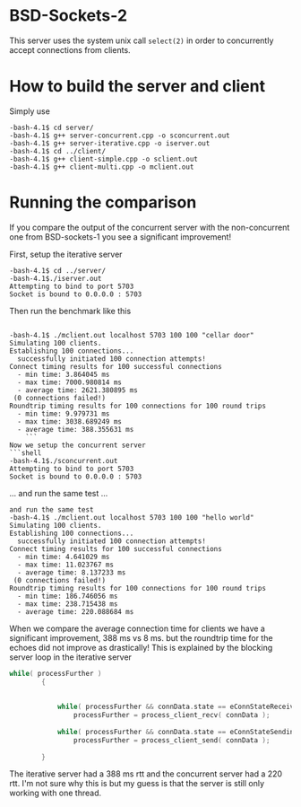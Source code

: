 # BSD-Sockets-2

This server uses the system unix call ```select(2)``` in order to concurrently accept connections from clients.

# How to build the server and client

Simply use 
```shell
-bash-4.1$ cd server/
-bash-4.1$ g++ server-concurrent.cpp -o sconcurrent.out
-bash-4.1$ g++ server-iterative.cpp -o iserver.out
-bash-4.1$ cd ../client/
-bash-4.1$ g++ client-simple.cpp -o sclient.out
-bash-4.1$ g++ client-multi.cpp -o mclient.out
```
# Running the comparison
If you compare the output of the concurrent server with the non-concurrent one from BSD-sockets-1 you see a significant improvement!

First, setup the iterative server


```shell
-bash-4.1$ cd ../server/
-bash-4.1$./iserver.out
Attempting to bind to port 5703
Socket is bound to 0.0.0.0 : 5703
```
Then run the benchmark like this

```shell

-bash-4.1$ ./mclient.out localhost 5703 100 100 "cellar door"
Simulating 100 clients.
Establishing 100 connections...
  successfully initiated 100 connection attempts!
Connect timing results for 100 successful connections
  - min time: 3.864045 ms
  - max time: 7000.980814 ms
  - average time: 2621.380895 ms
 (0 connections failed!)
Roundtrip timing results for 100 connections for 100 round trips
  - min time: 9.979731 ms
  - max time: 3038.689249 ms
  - average time: 388.355631 ms
    ```
Now we setup the concurrent server
```shell
-bash-4.1$./sconcurrent.out
Attempting to bind to port 5703
Socket is bound to 0.0.0.0 : 5703
```
... and run the same test ...
```shell
and run the same test
-bash-4.1$ ./mclient.out localhost 5703 100 100 "hello world"
Simulating 100 clients.
Establishing 100 connections...
  successfully initiated 100 connection attempts!
Connect timing results for 100 successful connections
  - min time: 4.641029 ms
  - max time: 11.023767 ms
  - average time: 8.137233 ms
 (0 connections failed!)
Roundtrip timing results for 100 connections for 100 round trips
  - min time: 186.746056 ms
  - max time: 238.715438 ms
  - average time: 220.088684 ms

```
When we compare the average connection time for clients we have a significant improvement, 388 ms vs 8 ms. but the roundtrip time for the echoes did not improve as drastically! This is explained by the blocking server loop in the iterative server
```cpp
while( processFurther )
		{	
		
			
			while( processFurther && connData.state == eConnStateReceiving )
				processFurther = process_client_recv( connData );
		
			while( processFurther && connData.state == eConnStateSending )
				processFurther = process_client_send( connData );
		
		}
```

The iterative server had a 388 ms rtt and the concurrent server had a 220 rtt. I'm not sure why this is but my guess is that the server is still only working with one thread.
  
